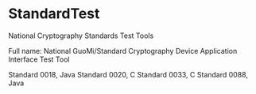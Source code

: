 # StandardTest
National Cryptography Standards Test Tools

Full name: National GuoMi/Standard Cryptography Device Application Interface Test Tool

Standard 0018, Java
Standard 0020, C
Standard 0033, C
Standard 0088, Java
